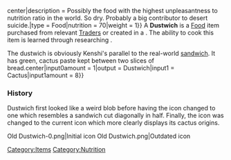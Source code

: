 center\|description = Possibly the food with the highest unpleasantness
to nutrition ratio in the world. So dry. Probably a big contributor to
desert suicide.\|type = Food\|nutrition = 70\|weight = 1}} A
**Dustwich** is a [Food](Food.md "wikilink") item purchased from relevant
[Traders](Traders.md "wikilink") or created in a [](Cooking_Stove.md). The ability to cook this item is
learned through researching [](Desert_Cooking_(Tech).md).

The dustwich is obviously Kenshi's parallel to the real-world
[sandwich](https://en.wikipedia.org/wiki/Sandwich). It has green, cactus
paste kept between two slices of bread.center\|input0amount = 1\|output
= Dustwich\|input1 = Cactus\|input1amount = 8}}

### History

Dustwich first looked like a weird blob before having the icon changed
to one which resembles a sandwich cut diagonally in half. Finally, the
icon was changed to the current icon which more clearly displays its
cactus origins.

Old Dustwich-0.png\|Initial icon Old Dustwich.png\|Outdated icon

[Category:Items](Category:Items "wikilink")
[Category:Nutrition](Category:Nutrition "wikilink")